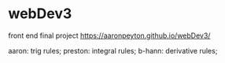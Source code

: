 # webDev3
front end final project
https://aaronpeyton.github.io/webDev3/

  aaron:    trig rules;
  preston:  integral rules;
  b-hann:   derivative rules;
